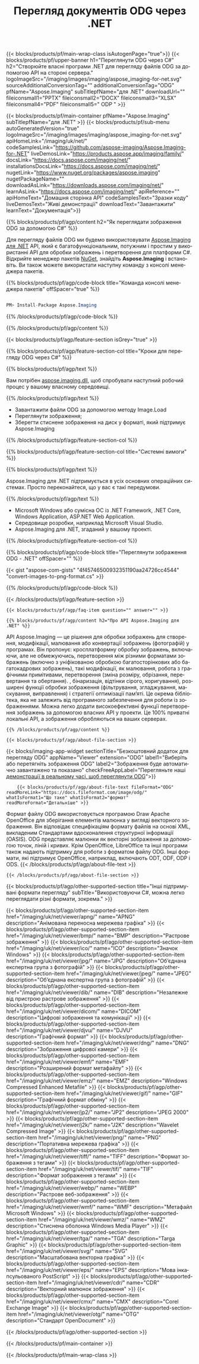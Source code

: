 ﻿---
title: Перегляд документів ODG через .NET 
weight: 3920
url: /uk/net/viewer/odg/ 
lang: uk
langdirlevel: 2
locales: zh-hans,ja,it,ru,de,es,fr,nl,id,lt,pl,pt,vi,tr,ko,zh-hant,ar,hi,th,sv,cs,uk,he
description: Спробуйте наші локальні API документів для перегляду файлів ODG у .NET Framework, .NET Core, Windows Application, ASP.NET Web Application.
---

{{< blocks/products/pf/main-wrap-class isAutogenPage="true">}}
{{< blocks/products/pf/upper-banner h1="Переглянути ODG через C#" h2="Створюйте власні програми .NET для перегляду файлів ODG за допомогою API на стороні сервера." logoImageSrc="/imaging/images/imaging/aspose_imaging-for-net.svg" sourceAdditionalConversionTag="" additionalConversionTag="ODG" pfName="Aspose.Imaging" subTitlepfName="для .NET" downloadUrl="" fileiconsmall1="PPTX" fileiconsmall2="DOCX" fileiconsmall3="XLSX" fileiconsmall4="PDF" fileiconsmall5=" ODP " >}}

{{< blocks/products/pf/main-container pfName="Aspose.Imaging" subTitlepfName="для .NET" >}}
{{< blocks/products/pf/sub-menu autoGeneratedVersion="true" logoImageSrc="/imaging/images/imaging/aspose_imaging-for-net.svg" apiHomeLink="/imaging/uk/net/" codeSamplesLink="https://github.com/aspose-imaging/Aspose.Imaging-for-.NET" liveDemosLink="https://products.aspose.app/imaging/family/" docsLink="https://docs.aspose.com/imaging/net/" installationsDocsLink="https://docs.aspose.com/imaging/net/" nugetLink="https://www.nuget.org/packages/aspose.imaging" nugetPackageName="" downloadAsLink="https://downloads.aspose.com/imaging/net/" learnAsLink="https://docs.aspose.com/imaging/net/" apiReference="" apiHomeText="Домашня сторінка API" codeSamplesText="Зразки коду" liveDemosText="Живі демонстрації" downloadText="Завантажити" learnText="Документацiя">}}

{{% blocks/products/pf/agp/content h2="Як переглядати зображення ODG за допомогою C#" %}}

Для перегляду файлів ODG ми будемо використовувати [Aspose.Imaging для .NET](https://products.aspose.com/imaging/net) API, який є багатофункціональним, потужним і простим у використанні API для обробки зображень і перетворення для платформи C#. Відкрийте менеджер пакетів [NuGet](https://www.nuget.org/packages/aspose.imaging), знайдіть
 **Aspose.Imaging** і встановіть. Ви також можете використати наступну команду з консолі менеджера пакетів.

{{% blocks/products/pf/agp/code-block title="Команда консолі менеджера пакетів" offSpacer="true" %}}

```cs

PM> Install-Package Aspose.Imaging

```

{{% /blocks/products/pf/agp/code-block %}}

{{% /blocks/products/pf/agp/content %}}

{{< blocks/products/pf/agp/feature-section isGrey="true" >}}

{{% blocks/products/pf/agp/feature-section-col title="Кроки для перегляду ODG через C#" %}}

{{% blocks/products/pf/agp/text %}}

Вам потрібен [aspose.imaging.dll](https://downloads.aspose.com/imaging/net), щоб спробувати наступний робочий процес у вашому власному середовищі.

{{% /blocks/products/pf/agp/text %}}

+ Завантажити файли ODG за допомогою методу Image.Load
+ Переглянути зображення;
+ Зберегти стиснене зображення на диск у форматі, який підтримує Aspose.Imaging

{{% /blocks/products/pf/agp/feature-section-col %}}

{{% blocks/products/pf/agp/feature-section-col title="Системні вимоги" %}}

{{% blocks/products/pf/agp/text %}}

Aspose.Imaging для .NET підтримується в усіх основних операційних системах. Просто переконайтеся, що у вас є такі передумови.

{{% /blocks/products/pf/agp/text %}}

- Microsoft Windows або сумісна ОС із .NET Framework, .NET Core, Windows Application, ASP.NET Web Application.
- Середовище розробки, наприклад Microsoft Visual Studio.
- Aspose.Imaging для .NET, згаданий у вашому проекті.

{{% /blocks/products/pf/agp/feature-section-col %}}

{{% blocks/products/pf/agp/code-block title="Переглянути зображення ODG - .NET" offSpacer="" %}}

{{< gist "aspose-com-gists" "4f45746500932351190aa24726cc4544" "convert-images-to-png-format.cs" >}}

{{% /blocks/products/pf/agp/code-block %}}

{{< /blocks/products/pf/agp/feature-section >}}

    {{< blocks/products/pf/agp/faq-item question="" answer="" >}}
 

<!-- aboutfile Starts -->

    {{% blocks/products/pf/agp/content h2="Про API Aspose.Imaging для .NET" %}}


API Aspose.Imaging — це рішення для обробки зображень для створення, модифікації, малювання або конвертації зображень (фотографій) у програмах. Він пропонує: кросплатформну обробку зображень, включаючи, але не обмежуючись, перетворення між різними форматами зображень (включно з уніфікованою обробкою багатосторінкових або багатокадрових зображень), такі модифікації, як малювання, робота з графічними примітивами, перетворення (зміна розміру, обрізання, перевертання та обертання). , бінаризація, відтінки сірого, коригування), розширені функції обробки зображення (фільтрування, згладжування, маскування, виправлення) і стратегії оптимізації пам’яті. Це окрема бібліотека, яка не залежить від програмного забезпечення для роботи із зображеннями. Можна легко додати високоефективні функції перетворення зображень за допомогою власних API у проекти. Це 100% приватні локальні API, а зображення обробляються на ваших серверах.


    {{% /blocks/products/pf/agp/content %}}

    {{< blocks/products/pf/agp/about-file-section >}}        

{{< blocks/imaging-app-widget
        sectionTitle="Безкоштовний додаток для перегляду ODG" 
        appName="Viewer" 
        extension="ODG"
        label1="Виберіть або перетягніть зображення ODG" 
        label2="Зображення буде автоматично завантажено та показано" 
        checkFreeAppLabel="Перегляньте наші [демонстрації в реальному часі, щоб переглянути ODG](https://products.aspose.app/imaging/uk/image-view/ODG)">}}


        {{< blocks/products/pf/agp/about-file-text fileFormat="ODG" readMoreLink="https://docs.fileformat.com/image/odg/" whatIsFormat1="Що таке" whatIsFormat2="формат" readMoreFormat="Детальніше" >}}
Формат файлу ODG використовується програмою Draw Apache OpenOffice для зберігання елементів малюнка у вигляді векторного зображення. Він відповідає специфікаціям формату файлів на основі XML, викладеним Стандартами вдосконалення структурної інформації (OASIS). ODG представляє малюнки як векторні зображення за допомогою точок, ліній і кривих. Крім OpenOffice, LibreOffice та інші програми також надають підтримку для роботи з форматом файлу ODG. Інші формати, які підтримує OpenOffice, наприклад, включають ODT, ODF, ODP і ODS.
        {{< /blocks/products/pf/agp/about-file-text >}}

    {{< /blocks/products/pf/agp/about-file-section >}}

<!-- aboutfile Ends -->

{{< blocks/products/pf/agp/other-supported-section title="Інші підтримувані формати перегляду" subTitle="Використовуючи C#, можна легко переглядати різні формати, зокрема." >}}

{{< blocks/products/pf/agp/other-supported-section-item href="/imaging/uk/net/viewer/apng/" name="APNG" description="Анімована переносна мережева графіка" >}}
{{< blocks/products/pf/agp/other-supported-section-item href="/imaging/uk/net/viewer/bmp/" name="BMP" description="Растрове зображення" >}}
{{< blocks/products/pf/agp/other-supported-section-item href="/imaging/uk/net/viewer/ico/" name="ICO" description="Значок Windows" >}}
{{< blocks/products/pf/agp/other-supported-section-item href="/imaging/uk/net/viewer/jpg/" name="JPG" description="Об’єднана експертна група з фотографій" >}}
{{< blocks/products/pf/agp/other-supported-section-item href="/imaging/uk/net/viewer/jpeg/" name="JPEG" description="Об’єднана експертна група з фотографій" >}}
{{< blocks/products/pf/agp/other-supported-section-item href="/imaging/uk/net/viewer/dib/" name="DIB" description="Незалежне від пристрою растрове зображення" >}}
{{< blocks/products/pf/agp/other-supported-section-item href="/imaging/uk/net/viewer/dicom/" name="DICOM" description="Цифрові зображення та комунікації" >}}
{{< blocks/products/pf/agp/other-supported-section-item href="/imaging/uk/net/viewer/djvu/" name="DJVU" description="Графічний формат" >}}
{{< blocks/products/pf/agp/other-supported-section-item href="/imaging/uk/net/viewer/dng/" name="DNG" description="Зображення цифрової камери" >}}
{{< blocks/products/pf/agp/other-supported-section-item href="/imaging/uk/net/viewer/emf/" name="EMF" description="Розширений формат метафайлу" >}}
{{< blocks/products/pf/agp/other-supported-section-item href="/imaging/uk/net/viewer/emz/" name="EMZ" description="Windows Compressed Enhanced Metafile" >}}
{{< blocks/products/pf/agp/other-supported-section-item href="/imaging/uk/net/viewer/gif/" name="GIF" description="Графічний формат обміну" >}}
{{< blocks/products/pf/agp/other-supported-section-item href="/imaging/uk/net/viewer/jp2/" name="JP2" description="JPEG 2000" >}}
{{< blocks/products/pf/agp/other-supported-section-item href="/imaging/uk/net/viewer/j2k/" name="J2K" description="Wavelet Compressed Image" >}}
{{< blocks/products/pf/agp/other-supported-section-item href="/imaging/uk/net/viewer/png/" name="PNG" description="Портативна мережева графіка" >}}
{{< blocks/products/pf/agp/other-supported-section-item href="/imaging/uk/net/viewer/tiff/" name="TIFF" description="Формат зображення з тегами" >}}
{{< blocks/products/pf/agp/other-supported-section-item href="/imaging/uk/net/viewer/tif/" name="TIF" description="Формат зображення з тегами" >}}
{{< blocks/products/pf/agp/other-supported-section-item href="/imaging/uk/net/viewer/webp/" name="WEBP" description="Растрове веб-зображення" >}}
{{< blocks/products/pf/agp/other-supported-section-item href="/imaging/uk/net/viewer/wmf/" name="WMF" description="Метафайл Microsoft Windows" >}}
{{< blocks/products/pf/agp/other-supported-section-item href="/imaging/uk/net/viewer/wmz/" name="WMZ" description="Стиснена оболонка Windows Media Player" >}}
{{< blocks/products/pf/agp/other-supported-section-item href="/imaging/uk/net/viewer/tga/" name="TGA" description="Targa Graphic" >}}
{{< blocks/products/pf/agp/other-supported-section-item href="/imaging/uk/net/viewer/svg/" name="SVG" description="Масштабована векторна графіка" >}}
{{< blocks/products/pf/agp/other-supported-section-item href="/imaging/uk/net/viewer/eps/" name="EPS" description="Мова інкапсульованого PostScript" >}}
{{< blocks/products/pf/agp/other-supported-section-item href="/imaging/uk/net/viewer/cdr/" name="CDR" description="Векторний малюнок зображення" >}}
{{< blocks/products/pf/agp/other-supported-section-item href="/imaging/uk/net/viewer/cmx/" name="CMX" description="Corel Exchange Image" >}}
{{< blocks/products/pf/agp/other-supported-section-item href="/imaging/uk/net/viewer/otg/" name="OTG" description="Стандарт OpenDocument" >}}

{{< /blocks/products/pf/agp/other-supported-section >}}

{{< /blocks/products/pf/main-container >}}
    
{{< /blocks/products/pf/main-wrap-class >}}

